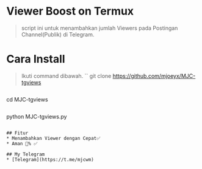 # Viewer Boost on Termux 
> script ini untuk menambahkan jumlah Viewers pada Postingan Channel(Publik) di Telegram.

# Cara Install
> Ikuti command dibawah.
``
git clone https://github.com/mjoeyx/MJC-tgviews
```
```
cd MJC-tgviews
```
```
python MJC-tgviews.py
```

## Fitur
* Menambahkan Viewer dengan Cepat✅
* Aman 💯% ✅

## My Telegram
* [Telegram](https://t.me/mjcwm) 
